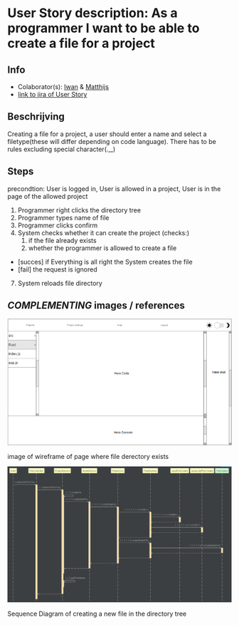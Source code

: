 # User Story description: As a programmer I want to be able to create a file for a project


## Info
* Colaborator(s): [Iwan](https://github.com/webbasedcode/documentation/blob/main/doc/members/Iwan.md) & [Matthijs](https://github.com/webbasedcode/documentation/blob/main/doc/members/Matthijs.md) 
* [link to jira of User Story](https://codelaborative.atlassian.net/browse/COD-54)


## Beschrijving 
Creating a file for a project, a user should enter a name and select a filetype(these will differ depending on code language). There has to be rules excluding special character(.,_)

## Steps
precondtion: User is logged in, User is allowed in a project, User is in the page of the allowed project
1. Programmer right clicks the directory tree
2. Programmer types name of file
3. Programmer clicks confirm
4. System checks whether it can create the project (checks:)
    1. if the file already exists
    2. whether the programmer is allowed to create a file
* [succes] if Everything is all right the System creates the file 
* [fail] the request is ignored
7. System reloads file directory 



## *COMPLEMENTING* images / references
![link to image of wireframe of page where file derectory exists](https://github.com/webbasedcode/documentation/blob/main/doc/wireframes/projectpage.png)

image of wireframe of page where file derectory exists

![image of Sequence Diagram of Account](https://github.com/webbasedcode/documentation/blob/main/doc/model/Sequence_diagram/ActionOnFileTreeOptionCreate.png)

Sequence Diagram of creating a new file in the directory tree


<!-- ## *EXTRA* Code
  ```{coding language}
{code} 
```

> voorbeeld: 
> ```js
> function onload() {
>        let user = window.location.href.replace("http://localhost:3000/login", "");
>        if (user.length > 6) {
>            store.dispatch(userToken(user.replace("?user=", "")));
>            redirect();
>        } 
>    }
> ``` -->

